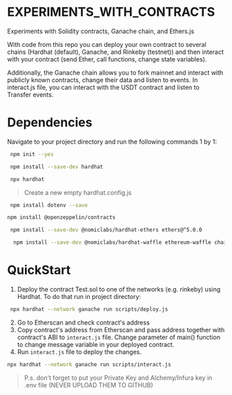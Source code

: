 # EXPERIMENTS_WITH_CONTRACTS
Experiments with Solidity contracts, Ganache chain, and Ethers.js

With code from this repo you can deploy your own contract to several chains (Hardhat (default), Ganache, and Rinkeby (testnet)) and then interact with your contract (send Ether, call functions, change state variables).

Additionally, the Ganache chain allows you to fork mainnet and interact with publicly known contracts, change their data and listen to events. In interact.js file, you can interact with the USDT contract and listen to Transfer events.

# Dependencies
Navigate to your project directory and run the following commands 1 by 1:
```bash
 npm init --yes
```
```bash
 npm install --save-dev hardhat
```
```bash
 npx hardhat
```
>Create a new empty hardhat.config.js
```bash
 npm install dotenv --save
```
```bash
npm install @openzeppelin/contracts
```
```bash
 npm install --save-dev @nomiclabs/hardhat-ethers ethers@^5.0.0
```
```bash
  npm install --save-dev @nomiclabs/hardhat-waffle ethereum-waffle chai
```

# QuickStart
1) Deploy the contract Test.sol to one of the networks (e.g. rinkeby) using Hardhat. To do that run in project directory: 
```bash
 npx hardhat --network ganache run scripts/deploy.js
```
2) Go to Etherscan and check contract's address
3) Copy contract's address from Etherscan and pass address together with contract's ABI to `interact.js` file. Change parameter of main() function to change message variable in your deployed contract.
4) Run `interact.js` file to deploy the changes.
 ```bash
 npx hardhat --network ganache run scripts/interact.js
```
> P.s. don't forget to put your Private Key and Alchemy/Infura key in .env file (NEVER UPLOAD THEM TO GITHUB)
